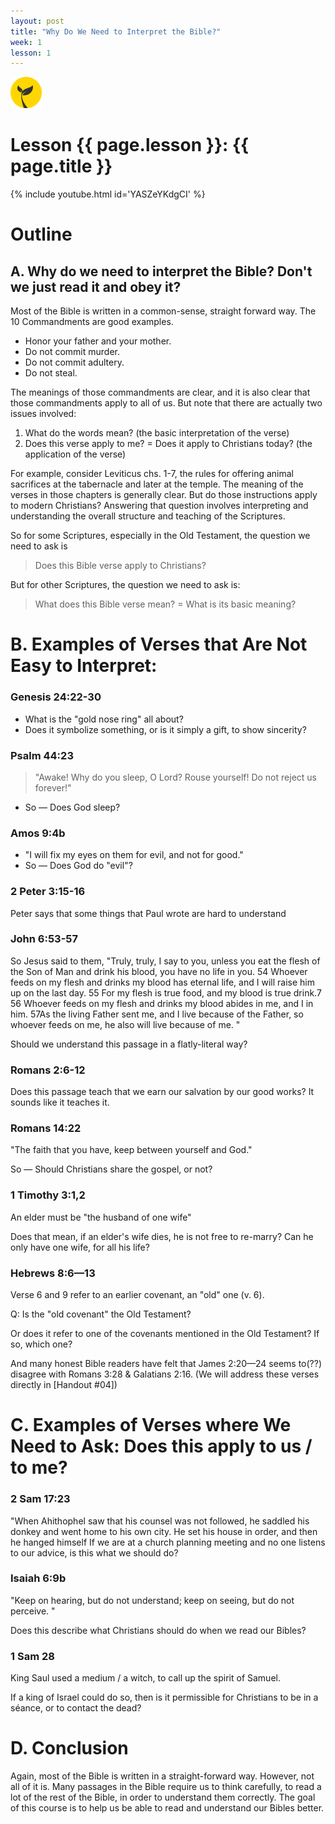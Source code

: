 ```yaml
---
layout: post
title: "Why Do We Need to Interpret the Bible?"
week: 1
lesson: 1
---
```


<a href="/"><img src="/assets/logo.svg" width="50"></a>

# Lesson {{ page.lesson }}: {{ page.title }}

{% include youtube.html id='YASZeYKdgCI' %}

# Outline

## A. Why do we need to interpret the Bible? Don't we just read it and obey it?

Most of the Bible is written in a common-sense, straight forward way. The 10 Commandments are good examples.

- Honor your father and your mother.
- Do not commit murder.
- Do not commit adultery.
- Do not steal.

The meanings of those commandments are clear, and it is also clear that those commandments apply to all of us.
But note that there are actually two issues involved:

1. What do the words mean? (the basic interpretation of the verse)
2. Does this verse apply to me? = Does it apply to Christians today? (the application of the verse)

For example, consider Leviticus chs. 1-7, the rules for offering animal sacrifices at the tabernacle and later at the temple. The meaning of the verses in those chapters is generally clear. But do those instructions apply to modern Christians? Answering that question involves interpreting and understanding the overall structure and teaching of the Scriptures.

So for some Scriptures, especially in the Old Testament, the question we need to ask is
> Does this Bible verse apply to Christians?

But for other Scriptures, the question we need to ask is:
> What does this Bible verse mean? = What is its basic meaning?

# B. Examples of Verses that Are Not Easy to Interpret:

### Genesis 24:22-30
- What is the "gold nose ring" all about?
- Does it symbolize something, or is it simply a gift, to show sincerity?

### Psalm 44:23
> "Awake! Why do you sleep, O Lord?
> Rouse yourself! Do not reject us forever!"

- So — Does God sleep?

### Amos 9:4b
- "I will fix my eyes on them for evil, and not for good."
- So — Does God do "evil"?

### 2 Peter 3:15-16
Peter says that some things that Paul wrote are hard to understand

### John 6:53-57
So Jesus said to them, "Truly, truly, I say to you, unless you eat the flesh of the Son of Man and drink his blood, you have no life in you. 54 Whoever feeds on my flesh and drinks my blood has eternal life, and I will raise him up on the last day. 55 For my flesh is true food, and my blood is true drink.7
56 Whoever feeds on my flesh and drinks my blood abides in me, and I in him. 57As the living Father sent me, and I live because of the Father, so whoever feeds on me, he also will live because of me. "

Should we understand this passage in a flatly-literal way?

### Romans 2:6-12
Does this passage teach that we earn our salvation by our good works? It sounds like it teaches it.

### Romans 14:22
"The faith that you have, keep between yourself and God."

So — Should Christians share the gospel, or not?

### 1 Timothy 3:1,2
An elder must be "the husband of one wife"

Does that mean, if an elder's wife dies, he is not free to re-marry? Can he only have one wife, for all his life?

### Hebrews 8:6—13
Verse 6 and 9 refer to an earlier covenant, an "old" one (v. 6).

Q: Is the "old covenant" the Old Testament?

Or does it refer to one of the covenants mentioned in the Old Testament?
If so, which one?

And many honest Bible readers have felt that James 2:20—24 seems to(??) disagree with Romans 3:28 & Galatians 2:16. (We will address these verses directly in [Handout #04])

# C. Examples of Verses where We Need to Ask: Does this apply to us / to me?

### 2 Sam 17:23
"When Ahithophel saw that his counsel was not followed, he saddled his donkey and went home to his own city. He set his house in order, and then he hanged himself If we are at a church planning meeting and no one listens to our advice, is this what we should do?

### Isaiah 6:9b
"Keep on hearing, but do not understand; keep on seeing, but do not perceive. "

Does this describe what Christians should do when we read our Bibles?

### 1 Sam 28
King Saul used a medium / a witch, to call up the spirit of Samuel.

If a king of Israel could do so, then is it permissible for Christians to be in a séance, or to contact the dead?

# D. Conclusion
Again, most of the Bible is written in a straight-forward way. However, not all of it is. Many passages in the Bible require us to think carefully, to read a lot of the rest of the Bible, in order to understand them correctly. The goal of this course is to help us be able to read and understand our Bibles better.